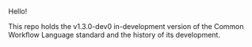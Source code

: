 Hello!

This repo holds the v1.3.0-dev0 in-development version of the Common Workflow Language standard and the history of its development.
